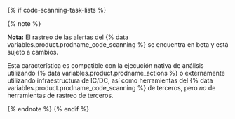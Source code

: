 {% if code-scanning-task-lists %}

{% note %}

**Nota:** El rastreo de las alertas del {% data variables.product.prodname_code_scanning %} se encuentra en beta y está sujeto a cambios.

Esta característica es compatible con la ejecución nativa de análisis utilizando {% data variables.product.prodname_actions %} o externamente utilizando infraestructura de IC/DC, así como herramientas del {% data variables.product.prodname_code_scanning %} de terceros, pero _no_ de herramientas de rastreo de terceros.

{% endnote %}
{% endif %}